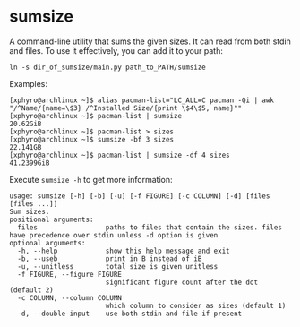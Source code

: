 # sumsize
A command-line utility that sums the given sizes. It can read from both stdin and files. To use it effectively, you can add it to your path:
```
ln -s dir_of_sumsize/main.py path_to_PATH/sumsize
```

Examples:
```
[xphyro@archlinux ~]$ alias pacman-list="LC_ALL=C pacman -Qi | awk "/^Name/{name=\$3} /^Installed Size/{print \$4\$5, name}""
[xphyro@archlinux ~]$ pacman-list | sumsize
20.62GiB
[xphyro@archlinux ~]$ pacman-list > sizes
[xphyro@archlinux ~]$ sumsize -bf 3 sizes
22.141GB
[xphyro@archlinux ~]$ pacman-list | sumsize -df 4 sizes 
41.2399GiB 
```

Execute `sumsize -h` to get more information:
```
usage: sumsize [-h] [-b] [-u] [-f FIGURE] [-c COLUMN] [-d] [files [files ...]] 
Sum sizes. 
positional arguments: 
  files                 paths to files that contain the sizes. files have precedence over stdin unless -d option is given 
optional arguments: 
  -h, --help            show this help message and exit 
  -b, --useb            print in B instead of iB 
  -u, --unitless        total size is given unitless 
  -f FIGURE, --figure FIGURE 
                        significant figure count after the dot (default 2) 
  -c COLUMN, --column COLUMN 
                        which column to consider as sizes (default 1) 
  -d, --double-input    use both stdin and file if present 
```
